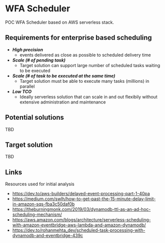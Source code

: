 # WFA Scheduler

POC WFA Scheduler based on AWS serverless stack.

## Requirements for enterprise based scheduling

- ***High precision***
	-  events delivered as close as possible to scheduled delivery time
- ***Scale (# of pending task)***
	- Target solution can support  large number of scheduled tasks waiting to be executed
- ***Scale (# of task to be executed at the same time)***
	- Target solution must be able to execute many tasks (millions) in parallel
- ***Low TCO***
	- Ideally serverless solution that can scale in and out flexibily without extensive administration and maintenance

## Potential solutions

TBD

## Target solution

TBD

## Links

Resources used for initial analysis

* https://dev.to/aws-builders/delayed-event-processing-part-1-40pa
* https://medium.com/swlh/how-to-get-past-the-15-minute-delay-limit-in-amazon-sqs-fba3c50daf0b
* https://theburningmonk.com/2019/03/dynamodb-ttl-as-an-ad-hoc-scheduling-mechanism/
* https://aws.amazon.com/blogs/architecture/serverless-scheduling-with-amazon-eventbridge-aws-lambda-and-amazon-dynamodb/
* https://dev.to/rohanmehta_dev/scheduled-task-processing-with-dynamodb-and-eventbridge-439c